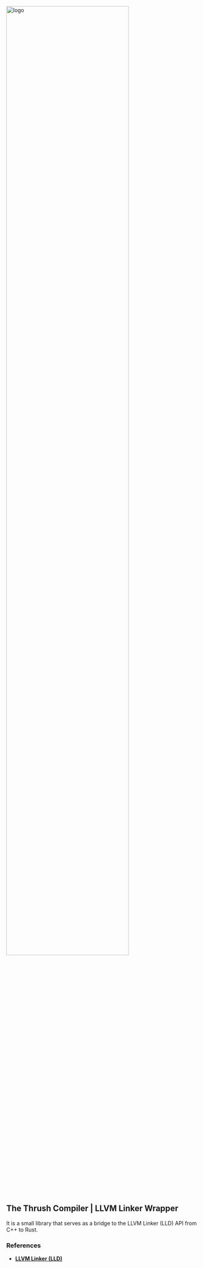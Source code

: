 <img src= "https://github.com/thrushlang/thrushc/blob/master/assets/thrushlang-logo-v1.5.png" alt= "logo" style= "width: 80%; height: 80%;"> </img>

## The Thrush Compiler | LLVM Linker Wrapper

It is a small library that serves as a bridge to the LLVM Linker (LLD) API from C++ to Rust.

### References

- **[LLVM Linker (LLD)](https://lld.llvm.org/)**